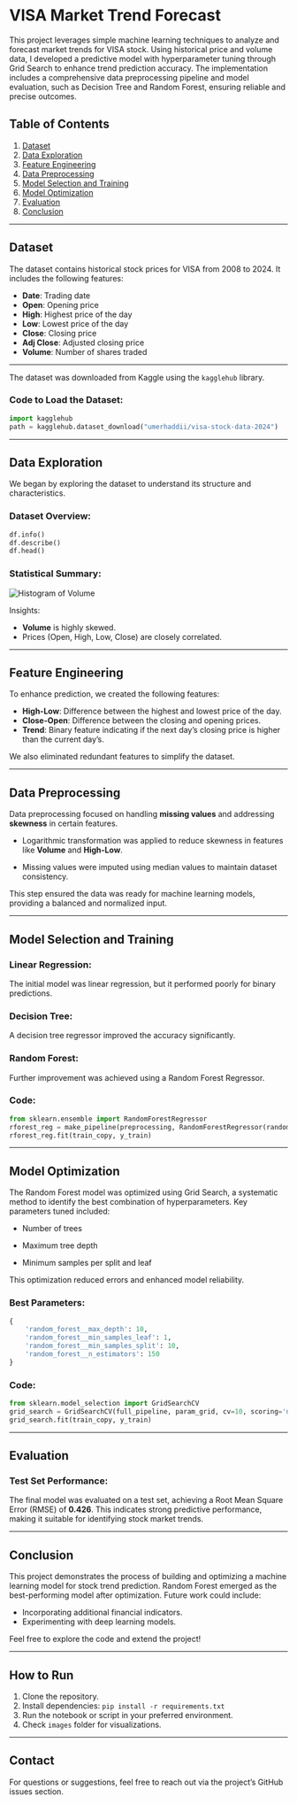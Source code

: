 # VISA Market Trend Forecast
This project leverages simple machine learning techniques to analyze and forecast market trends for VISA stock. Using historical price and volume data, I developed a predictive model with hyperparameter tuning through Grid Search to enhance trend prediction accuracy. The implementation includes a comprehensive data preprocessing pipeline and model evaluation, such as Decision Tree and Random Forest, ensuring reliable and precise outcomes. 

## Table of Contents
1. [Dataset](#dataset)
2. [Data Exploration](#data-exploration)
3. [Feature Engineering](#feature-engineering)
4. [Data Preprocessing](#data-preprocessing)
5. [Model Selection and Training](#model-selection-and-training)
6. [Model Optimization](#model-optimization)
7. [Evaluation](#evaluation)
8. [Conclusion](#conclusion)

---

## Dataset
The dataset contains historical stock prices for VISA from 2008 to 2024. It includes the following features:
- **Date**: Trading date
- **Open**: Opening price
- **High**: Highest price of the day
- **Low**: Lowest price of the day
- **Close**: Closing price
- **Adj Close**: Adjusted closing price
- **Volume**: Number of shares traded

---

The dataset was downloaded from Kaggle using the `kagglehub` library.

### Code to Load the Dataset:
```python
import kagglehub
path = kagglehub.dataset_download("umerhaddii/visa-stock-data-2024")
```
---

## Data Exploration
We began by exploring the dataset to understand its structure and characteristics.

### Dataset Overview:
```python
df.info()
df.describe()
df.head()
```

### Statistical Summary:
![Histogram of Volume](images/hist_volume.png)

Insights:
- **Volume** is highly skewed.
- Prices (Open, High, Low, Close) are closely correlated.

---

## Feature Engineering
To enhance prediction, we created the following features:
- **High-Low**: Difference between the highest and lowest price of the day.
- **Close-Open**: Difference between the closing and opening prices.
- **Trend**: Binary feature indicating if the next day’s closing price is higher than the current day’s.

We also eliminated redundant features to simplify the dataset.

---

## Data Preprocessing
Data preprocessing focused on handling **missing values** and addressing **skewness** in certain features.

- Logarithmic transformation was applied to reduce skewness in features like **Volume** and **High-Low**.

- Missing values were imputed using median values to maintain dataset consistency.

This step ensured the data was ready for machine learning models, providing a balanced and normalized input.

---

## Model Selection and Training

### Linear Regression:
The initial model was linear regression, but it performed poorly for binary predictions.

### Decision Tree:
A decision tree regressor improved the accuracy significantly.

### Random Forest:
Further improvement was achieved using a Random Forest Regressor.

### Code:
```python
from sklearn.ensemble import RandomForestRegressor
rforest_reg = make_pipeline(preprocessing, RandomForestRegressor(random_state=42))
rforest_reg.fit(train_copy, y_train)
```
---

## Model Optimization
The Random Forest model was optimized using Grid Search, a systematic method to identify the best combination of hyperparameters. Key parameters tuned included:

- Number of trees

- Maximum tree depth

- Minimum samples per split and leaf

This optimization reduced errors and enhanced model reliability.

### Best Parameters:
```python
{
    'random_forest__max_depth': 10,
    'random_forest__min_samples_leaf': 1,
    'random_forest__min_samples_split': 10,
    'random_forest__n_estimators': 150
}
```

### Code:
```python
from sklearn.model_selection import GridSearchCV
grid_search = GridSearchCV(full_pipeline, param_grid, cv=10, scoring='neg_root_mean_squared_error', n_jobs=-1)
grid_search.fit(train_copy, y_train)
```
---

## Evaluation

### Test Set Performance:
The final model was evaluated on a test set, achieving a Root Mean Square Error (RMSE) of **0.426**. This indicates strong predictive performance, making it suitable for identifying stock market trends.


---

## Conclusion
This project demonstrates the process of building and optimizing a machine learning model for stock trend prediction. Random Forest emerged as the best-performing model after optimization. Future work could include:
- Incorporating additional financial indicators.
- Experimenting with deep learning models.

Feel free to explore the code and extend the project!

---

## How to Run
1. Clone the repository.
2. Install dependencies: `pip install -r requirements.txt`
3. Run the notebook or script in your preferred environment.
4. Check `images` folder for visualizations.

---

## Contact

For questions or suggestions, feel free to reach out via the project’s GitHub issues section.


